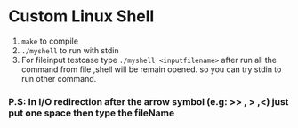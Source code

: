 # Custom Linux Shell

1. `make`  to compile
2. `./myshell` to run with stdin
3. For fileinput testcase type `./myshell <inputfilename>`
after run all the command from file ,shell will be remain opened. so you can try stdin to run other command.

### P.S: In I/O redirection after the arrow symbol (e.g: >> , > ,<) just put one space then type the fileName
